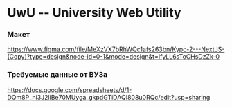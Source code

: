 # UwU -- University Web Utility
### Макет
https://www.figma.com/file/MeXzVX7bRhWQc1afs263bn/Курс-2---NextJS-(Copy)?type=design&node-id=0-1&mode=design&t=IfyLL6sToCHsDzZk-0
### Требуемые данные от ВУЗа
https://docs.google.com/spreadsheets/d/1-DQm8P_ni3J2liBe70MUyga_gkpdGTiDAQI808u0RQc/edit?usp=sharing
